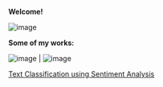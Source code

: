 **Welcome!**

![image](https://user-images.githubusercontent.com/91697032/144334944-538b28c3-ffd9-488d-b716-2e418dd9d5bd.png)

**Some of my works:**

![image](https://user-images.githubusercontent.com/91697032/144442015-293ea4f5-4cf6-487f-b515-b8fa97df0175.png) | ![image](https://user-images.githubusercontent.com/91697032/144442015-293ea4f5-4cf6-487f-b515-b8fa97df0175.png)


[Text Classification using Sentiment Analysis](https://github.com/mydatascienceprojects/Zinnia_Portfolio/blob/main/reviews-sentiment-analysis-95-7-accuracy.ipynb)

